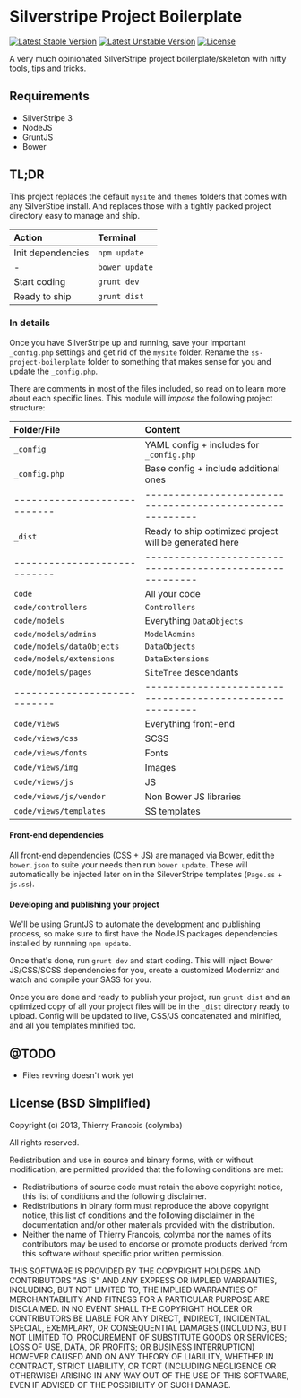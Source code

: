 Silverstripe Project Boilerplate
================================

[![Latest Stable Version](https://poser.pugx.org/colymba/silverstripe-project-boilerplate/v/stable.svg)](https://github.com/colymba/silverstripe-project-boilerplate/releases)
[![Latest Unstable Version](https://poser.pugx.org/colymba/silverstripe-project-boilerplate/v/unstable.svg)](https://github.com/colymba/silverstripe-project-boilerplate/tree/master)
[![License](https://poser.pugx.org/colymba/silverstripe-project-boilerplate/license.svg)](#license-bsd-simplified)

A very much opinionated SilverStripe project boilerplate/skeleton with nifty tools, tips and tricks.


## Requirements
* SilverStripe 3
* NodeJS
* GruntJS
* Bower


## TL;DR

This project replaces the default `mysite` and `themes` folders that comes with any SilverStipe install. And replaces those with a tightly packed project directory easy to manage and ship.

| Action                | Terminal        |
| :-------------------- | :-------------- |
| Init dependencies     | `npm update`    |
| -                     | `bower update`  |
| Start coding          | `grunt dev`     |
| Ready to ship         | `grunt dist`    |


### In details

Once you have SilverStripe up and running, save your important `_config.php` settings and get rid of the `mysite` folder. Rename the `ss-project-boilerplate` folder to something that makes sense for you and update the `_config.php`.

There are comments in most of the files included, so read on to learn more about each specific lines. This module will *impose* the following project structure:

| Folder/File                  | Content                                                   |
| :--------------------------- | :-------------------------------------------------------- |
| `_config`                    | YAML config + includes for `_config.php`                  |
| `_config.php`                | Base config + include additional ones                     |
| ---------------------------- | --------------------------------------------------------- |
| `_dist`                      | Ready to ship optimized project will be generated here    |
| ---------------------------- | --------------------------------------------------------- |
| `code`                       | All your code                                             |
| `code/controllers`           | `Controllers`                                             |
| `code/models`                | Everything `DataObjects`                                  |
| `code/models/admins`         | `ModelAdmins`                                             |
| `code/models/dataObjects`    | `DataObjects`                                             |
| `code/models/extensions`     | `DataExtensions`                                          |
| `code/models/pages`          | `SiteTree` descendants                                    |
| ---------------------------- | --------------------------------------------------------- |
| `code/views`                 | Everything front-end                                      |
| `code/views/css`             | SCSS                                                      |
| `code/views/fonts`           | Fonts                                                     |
| `code/views/img`             | Images                                                    |
| `code/views/js`              | JS                                                        |
| `code/views/js/vendor`       | Non Bower JS libraries                                    |
| `code/views/templates`       | SS templates                                              |

#### Front-end dependencies

All front-end dependencies (CSS + JS) are managed via Bower, edit the `bower.json` to suite your needs then run `bower update`. These will automatically be injected later on in the SileverStripe templates (`Page.ss` + `js.ss`).

#### Developing and publishing your project

We'll be using GruntJS to automate the development and publishing process, so make sure to first have the NodeJS packages dependencies installed by runnning `npm update`.

Once that's done, run `grunt dev` and start coding. This will inject Bower JS/CSS/SCSS dependencies for you, create a customized Modernizr and watch and compile your SASS for you.

Once you are done and ready to publish your project, run `grunt dist` and an optimized copy of all your project files will be in the `_dist` directory ready to upload. Config will be updated to live, CSS/JS concatenated and minified, and all you templates minified too.


## @TODO

- Files revving doesn't work yet


## License (BSD Simplified)

Copyright (c) 2013, Thierry Francois (colymba)

All rights reserved.

Redistribution and use in source and binary forms, with or without modification, are permitted provided that the following conditions are met:

 * Redistributions of source code must retain the above copyright notice, this list of conditions and the following disclaimer.
 * Redistributions in binary form must reproduce the above copyright notice, this list of conditions and the following disclaimer in the documentation and/or other materials provided with the distribution.
 * Neither the name of Thierry Francois, colymba nor the names of its contributors may be used to endorse or promote products derived from this software without specific prior written permission.
 
THIS SOFTWARE IS PROVIDED BY THE COPYRIGHT HOLDERS AND CONTRIBUTORS "AS IS" AND ANY EXPRESS OR IMPLIED WARRANTIES, INCLUDING, BUT NOT LIMITED TO, THE IMPLIED WARRANTIES OF MERCHANTABILITY AND FITNESS FOR A PARTICULAR PURPOSE ARE DISCLAIMED. IN NO EVENT SHALL THE COPYRIGHT HOLDER OR CONTRIBUTORS BE LIABLE FOR ANY DIRECT, INDIRECT, INCIDENTAL, SPECIAL, EXEMPLARY, OR CONSEQUENTIAL DAMAGES (INCLUDING, BUT NOT LIMITED TO, PROCUREMENT OF SUBSTITUTE GOODS OR SERVICES; LOSS OF USE, DATA, OR PROFITS; OR BUSINESS INTERRUPTION) HOWEVER CAUSED AND ON ANY THEORY OF LIABILITY, WHETHER IN CONTRACT, STRICT LIABILITY, OR TORT (INCLUDING NEGLIGENCE OR OTHERWISE) ARISING IN ANY WAY OUT OF THE USE OF THIS SOFTWARE, EVEN IF ADVISED OF THE POSSIBILITY OF SUCH DAMAGE.
